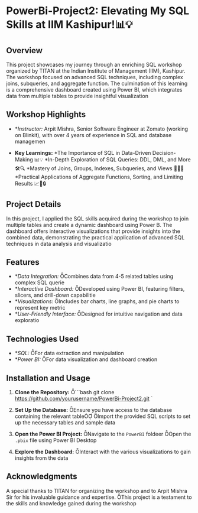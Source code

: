 # PowerBi-Project2: Elevating My SQL Skills at IIM Kashipur!📊💡

## Overview
This project showcases my journey through an enriching SQL workshop organized by TITAN at the Indian Institute of Management (IIM), Kashipur. The workshop focused on advanced SQL techniques, including complex joins, subqueries, and aggregate function. The culmination of this learning is a comprehensive dashboard created using Power BI, which integrates data from multiple tables to provide insightful visualization

## Workshop Highlights

- **Instructor:* Arpit Mishra, Senior Software Engineer at Zomato (working on Blinkit), with over 4 years of experience in SQL and database managemen

- **Key Learnings:**
*The Importance of SQL in Data-Driven Decision-Making 📊💡
*In-Depth Exploration of SQL Queries: DDL, DML, and More 🛠️🔍
*Mastery of Joins, Groups, Indexes, Subqueries, and Views 🔗🔢🔎
*Practical Applications of Aggregate Functions, Sorting, and Limiting Results 📈🔢🔒

## Project Details
In this project, I applied the SQL skills acquired during the workshop to join multiple tables and create a dynamic dashboard using Power B. The dashboard offers interactive visualizations that provide insights into the combined data, demonstrating the practical application of advanced SQL techniques in data analysis and visualizatio

## Features

- **Data Integration:* Combines data from 4-5 related tables using complex SQL querie
- **Interactive Dashboard:* Developed using Power BI, featuring filters, slicers, and drill-down capabilitie
- **Visualizations:* Includes bar charts, line graphs, and pie charts to represent key metric
- **User-Friendly Interface:* Designed for intuitive navigation and data exploratio

## Technologies Used

- **SQL:* For data extraction and manipulation
- **Power BI:* For data visualization and dashboard creation

## Installation and Usage

1. **Clone the Repository:**
  ```bash
   git clone https://github.com/yourusername/PowerBi-Project2.git
   `

2. **Set Up the Database:**
    Ensure you have access to the database containing the relevant table
    Import the provided SQL scripts to set up the necessary tables and sample data

3. **Open the Power BI Project:**
    Navigate to the `PowerBI` foldeer
    Open the `.pbix` file using Power BI Desktop

4. **Explore the Dashboard:**
    Interact with the various visualizations to gain insights from the data

## Acknowledgments
A special thanks to TITAN for organizing the workshop and to Arpit Mishra Sir for his invaluable guidance and expertise. This project is a testament to the skills and knowledge gained during the workshop
